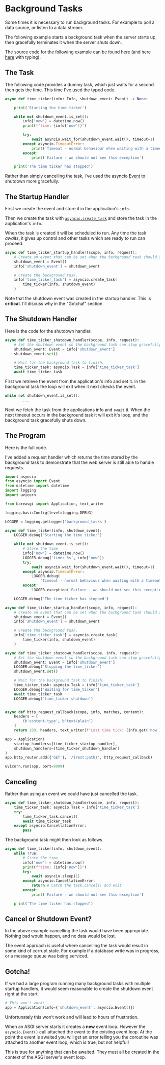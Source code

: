 # Background Tasks

Some times it is necessary to run background tasks. For example to poll a data
source, or listen to a data stream.

The following example starts a background task when the server starts up,
then gracefully terminates it when the server shuts down.

The source code for the following example can be found
[here](../examples/lifespan_nt.py)
(and here [here](../examples/lifespan.py) with typing).

## The Task

The following code provides a dummy task, which just waits for a second then
gets the time. This time I've used the typed code.

```python
async def time_ticker(info: Info, shutdown_event: Event) -> None:

    print('Starting the time ticker')

    while not shutdown_event.is_set():
        info['now'] = datetime.now()
        print(f"time: {info['now']}")

        try:
            await asyncio.wait_for(shutdown_event.wait(), timeout=1)
        except asyncio.TimeoutError:
            print('Timeout - normal behaviour when waiting with a timeout')
        except:
            print('Failure - we should not see this exception')

    print('The time ticker has stopped')
```

Rather than simply cancelling the task, I've used the asyncio
[Event](https://docs.python.org/3/library/asyncio-sync.html#asyncio.Event)
to shutdown more gracefully.

## The Startup Handler

First we create the event and store it in the application's `info`.

Then we create the task with
[`asyncio.create_task`](https://docs.python.org/3/library/asyncio-task.html#asyncio.create_task)
and store the task in the application's `info`.

When the task is created it will be scheduled to run. Any time the task
*awaits*, it gives up control and other tasks which are ready to run can
proceed.

```python
async def time_ticker_startup_handler(scope, info, request):
    # Create an event that can be set when the background task should shutdown.
    shutdown_event = Event()
    info['shutdown_event'] = shutdown_event

    # Create the background task.
    info['time_ticker_task'] = asyncio.create_task(
        time_ticker(info, shutdown_event)
    )
```

Note that the shutdown event was created in the startup handler. This is
**critical**. I'll discuss why in the "Gotcha!" section.

## The Shutdown Handler

Here is the code for the shutdown handler.

```python
async def time_ticker_shutdown_handler(scope, info, request):
    # Set the shutdown event so the background task can stop gracefully.
    shutdown_event: Event = info['shutdown_event']
    shutdown_event.set()

    # Wait for the background task to finish.
    time_ticker_task: asyncio.Task = info['time_ticker_task']
    await time_ticker_task
```

First we retrieve the event from the application's info and set it. In the
background task the loop will exit when it next checks the event.

```python
while not shutdown_event.is_set():
        ...
```

Next we fetch the task from the applications info and `await` it. When the
next timeout occurs in the background task it will exit it's loop, and the
background task gracefully shuts down.

## The Program

Here is the full code.

I've added a request handler which returns the time stored by the background
task to demonstrate that the web server is still able to handle requests.

```python
import asyncio
from asyncio import Event
from datetime import datetime
import logging
import uvicorn

from bareasgi import Application, text_writer

logging.basicConfig(level=logging.DEBUG)

LOGGER = logging.getLogger('background_tasks')

async def time_ticker(info, shutdown_event):
    LOGGER.debug('Starting the time ticker')

    while not shutdown_event.is_set():
        # Store the time
        info['now'] = datetime.now()
        LOGGER.debug('time: %s', info['now'])
        try:
            await asyncio.wait_for(shutdown_event.wait(), timeout=1)
        except asyncio.TimeoutError:
            LOGGER.debug(
                'Timeout - normal behaviour when waiting with a timeout')
        except:
            LOGGER.exception('Failure - we should not see this exception')

    LOGGER.debug('The time ticker has stopped')

async def time_ticker_startup_handler(scope, info, request):
    # Create an event that can be set when the background task should shutdown.
    shutdown_event = Event()
    info['shutdown_event'] = shutdown_event

    # Create the background task.
    info['time_ticker_task'] = asyncio.create_task(
        time_ticker(info, shutdown_event)
    )

async def time_ticker_shutdown_handler(scope, info, request):
    # Set the shutdown event so the background task can stop gracefully.
    shutdown_event: Event = info['shutdown_event']
    LOGGER.debug('Stopping the time_ticker')
    shutdown_event.set()

    # Wait for the background task to finish.
    time_ticker_task: asyncio.Task = info['time_ticker_task']
    LOGGER.debug('Waiting for time_ticker')
    await time_ticker_task
    LOGGER.debug('time_ticker shutdown')


async def http_request_callback(scope, info, matches, content):
    headers = [
        (b'content-type', b'text/plain')
    ]
    return 200, headers, text_writer(f"Last time tick: {info.get('now')}")

app = Application(
    startup_handlers=[time_ticker_startup_handler],
    shutdown_handlers=[time_ticker_shutdown_handler]
)
app.http_router.add({'GET'}, '/{rest:path}', http_request_callback)

uvicorn.run(app, port=9009)
```

## Canceling

Rather than using an event we could have just cancelled the task.

```python
async def time_ticker_shutdown_handler(scope, info, request):
    time_ticker_task: asyncio.Task = info['time_ticker_task']
    try:
        time_ticker_task.cancel()
        await time_ticker_task
    except asyncio.CancellationError:
        pass
```

The background task might then look as follows.

```python
async def time_ticker(info, shutdown_event):
    while True:
        # Store the time
        info['now'] = datetime.now()
        print(f"time: {info['now']}")
        try:
            await asyncio.sleep(1)
        except asyncio.CancellationError:
            return # Catch the task.cancel() and exit
        except:
            print('Failure - we should not see this exception')

    print('The time ticker has stopped')
```

## Cancel or Shutdown Event?

In the above example cancelling the task would have been appropriate. Nothing
bad would happen, and no data would be lost.

The event approach is useful where cancelling the task would result in some
kind of corrupt state. For example if a database write was in progress, or
a message queue was being serviced.

## Gotcha!

If we had a large program running many background tasks with multiple startup
handlers, it would seem reasonable to create the shutdown event right at the
start.

```python
# This won't work!
app = Application(info={'shutdown_event': asyncio.Event()})
```

Unfortunately this won't work and will lead to hours of frustration.

When an ASGI server starts it creates a **new** event loop. However the
`asyncio.Event()` call attached the event to the existing event loop. At the
point the event is awaited you will get an error telling you the coroutine was
attached to another event loop, which is true, but not helpful!

This is true for anything that can be awaited. They must all be created in the
context of the ASGI server's event loop.
